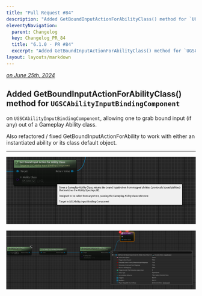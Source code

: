 ```yaml
---
title: "Pull Request #84"
description: "Added GetBoundInputActionForAbilityClass() method for `UGSCAbilityInputBindingComponent`"
eleventyNavigation:
  parent: Changelog
  key: Changelog_PR_84
  title: "6.1.0 - PR #84"
  excerpt: "Added GetBoundInputActionForAbilityClass() method for `UGSCAbilityInputBindingComponent`"
layout: layouts/markdown
---
```


*[on June 25th, 2024](https://github.com/GASCompanion/GASCompanion-Plugin/pull/84)*

## Added GetBoundInputActionForAbilityClass() method for `UGSCAbilityInputBindingComponent`

on `UGSCAbilityInputBindingComponent`, allowing one to grab bound input (if any) out of a Gameplay Ability class.

Also refactored / fixed GetBoundInputActionForAbility to work with either an instantiated ability or its class default object.

***

![image](./113832-7c78ff36-6917-4323-951e-1fbb4f8593a5.png)

![image](./113832-fe713ae6-787a-4529-852c-9fb1b459b50a.png)

